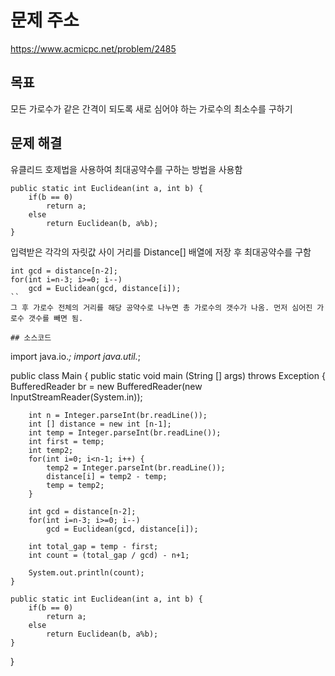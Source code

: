 # 문제 주소  
https://www.acmicpc.net/problem/2485

## 목표
모든 가로수가 같은 간격이 되도록 새로 심어야 하는 가로수의 최소수를 구하기

## 문제 해결
유클리드 호제법을 사용하여 최대공약수를 구하는 방법을 사용함
```
public static int Euclidean(int a, int b) {
	if(b == 0)
		return a;
	else
		return Euclidean(b, a%b);
}
```
입력받은 각각의 자릿값 사이 거리를 Distance[] 배열에 저장 후 최대공약수를 구함
```
int gcd = distance[n-2];
for(int i=n-3; i>=0; i--)
	gcd = Euclidean(gcd, distance[i]);
``
그 후 가로수 전체의 거리를 해당 공약수로 나누면 총 가로수의 갯수가 나옴. 먼저 심어진 가로수 갯수를 빼면 됨.

## 소스코드
```
import java.io.*;
import java.util.*;

public class Main {
	public static void main (String [] args) throws Exception {
		BufferedReader br = new BufferedReader(new InputStreamReader(System.in));
		
		int n = Integer.parseInt(br.readLine());
		int [] distance = new int [n-1];
		int temp = Integer.parseInt(br.readLine());
		int first = temp;
		int temp2;
		for(int i=0; i<n-1; i++) {
			temp2 = Integer.parseInt(br.readLine());
			distance[i] = temp2 - temp;
			temp = temp2;
		}
		
		int gcd = distance[n-2];
		for(int i=n-3; i>=0; i--)
			gcd = Euclidean(gcd, distance[i]);
		
		int total_gap = temp - first;
		int count = (total_gap / gcd) - n+1;
		
		System.out.println(count);
	}
	
	public static int Euclidean(int a, int b) {
		if(b == 0)
			return a;
		else
			return Euclidean(b, a%b);
	}
}
```
